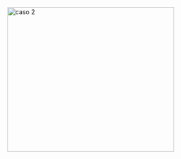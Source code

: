 <img width="377" height="327" alt="caso 2" src="https://github.com/user-attachments/assets/cec3cbc7-fb1a-4f26-8259-efdcfb558846" />

